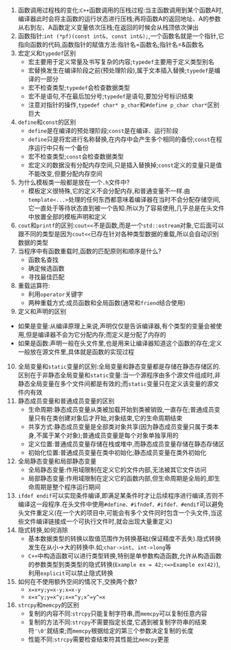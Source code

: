 1. 函数调用过程栈的变化:`C++`函数调用的压栈过程:当主函数调用到某个函数A时,编译器此时会将主函数的运行状态进行压栈;再将函数A的返回地址、A的参数从右到左、A函数定义变量依次压栈;在返回的时候会从栈顶依次弹出
2. 函数指针:`int (*pf)(const int&, const int&);`,一个函数名就是一个指针,它指向函数的代码,函数指针的赋值方法:指针名=函数名;指针名=&函数名
3. 宏定义和`typedef`区别
    * 宏主要用于定义常量及书写复杂的内容;`typedef`主要用于定义类型别名
    * 宏替换发生在编译阶段之前(预处理阶段),属于文本插入替换;`typedef`是编译的一部分
    * 宏不检查类型;`typedef`会检查数据类型
    * 宏不是语句,不在最后加分号;`typedef`是语句,要加分号标识结束
    * 注意对指针的操作,`typedef char* p_char`和`#define p_char char*`区别巨大
4. `define`和`const`的区别
   * `define`是在编译的预处理阶段;`const`是在编译、运行阶段
   * `define`只是将宏进行名称替换,在内存中会产生多个相同的备份;`const`在程序运行中只有一个备份
   * 宏不检查类型;`const`会检查数据类型
   * 宏定义的数据没有分配内存空间,只是插入替换掉;`const`定义的变量只是值不能改变,但要分配内存空间  
5. 为什么模板类一般都是放在一个`.h`文件中?
   * 模板定义很特殊,它的定义不会分配内存,和普通变量不一样.由`template<...>`处理的任何东西都意味着编译器在当时不会分配存储空间,它一直处于等待状态直到被一个告知.所以为了容易使用,几乎总是在头文件中放置全部的模板声明和定义
6. `cout`和`printf`的区别:`cout<<`不是函数,而是一个`std::ostream`对象,它后面可以跟不同的类型是因为`cout<<`已存在针对各种类型数据的重载,所以会自动识别数据的类型
7. 当程序中有函数重载时,函数的匹配原则和顺序是什么?
   * 函数名查找
   * 确定候选函数
   * 寻找最佳匹配
8. 重载运算符:
   * 利用`operator`关键字
   * 两种重载方式:成员函数和全局函数(通常和`friend`结合使用)
9.  定义和声明的区别
   * 如果是变量:从编译原理上来说,声明仅仅是告诉编译器,有个类型的变量会被使用,但是编译器不会为它分配内存;而定义是分配了内存的
   * 如果是函数:声明一般在头文件里,也是用来让编译器知道这个函数的存在;定义一般放在源文件里,具体就是函数的实现过程
10. 全局变量和`static`变量的区别:全局变量和静态变量都是存储在静态存储区的.区别在于非静态全局变量和`static`变量:当一个源程序由多个源文件组成时,非静态全局变量在多个文件间都是有效的;而`static`变量只在定义该变量的源文件内有效
11. 静态成员变量和普通成员变量的区别
    * 生命周期:静态成员变量从类被加载开始到类被销毁,一直存在;普通成员变量只有在类创建对象后才开始,对象结束,它的生命周期结束
    * 共享方式:静态成员变量是全部类对象共享(因为静态成员变量只属于类本身,不属于某个对象);普通成员变量是每个对象单独享用的
    * 定义位置:普通成员变量存储在栈或堆中,而静态成员变量存储在静态存储区
    * 初始化位置:普通成员变量在类中初始化;静态成员变量在类外初始化
12. 全局静态变量和局部静态变量
    * 全局静态变量:作用域限制在定义它的文件内部,无法被其它文件访问
    * 局部静态变量:作用域限制在定义它的函数内部,但生命周期是全局的,即生命周期是整个程序运行期间
13. `ifdef endif`可以实现条件编译,即满足某条件时才让后续程序进行编译,否则不编译这一段程序.在头文件中使用`#define、#ifndef、#ifdef、#endif`可以避免头文件重定义(在一个大的项目中,可能会有多个文件同时包含一个头文件,当这些文件编译链接成一个可执行文件时,就会出现大量重定义)
14. 隐式转换,如何消除
    * 基本数据类型的转换以取值范围作为转换基础(保证精度不丢失).隐式转换发生在从小->大的转换中.如;`char->int`、`int->long`等
    * `C++`中构造函数可以进行类型转换,特别是单参数构造函数,允许从构造函数的参数类型到类类型的隐式转换(`Example ex = 42;<=>Example ex(42)`),利用`explicit`可以禁止隐式转换
15. 如何在不使用额外空间的情况下,交换两个数?
    * `x=x+y;y=x-y;x=x-y`
    * `x=x^y;y=x^y;x=x^y;x^=y^=x`
16. `strcpy`和`memcpy`的区别
    * 复制的内容不同:`strcpy`只能复制字符串,而`memcpy`可以复制任意内容
    * 复制的方法不同:`strcpy`不需要指定长度,它遇到被复制字符串的结束符`'\0'`就结束;而`memcpy`根据给定的第三个参数决定复制的长度
    * 性能不同:`strcpy`需要检查结束符其性能比`memcpy`更差